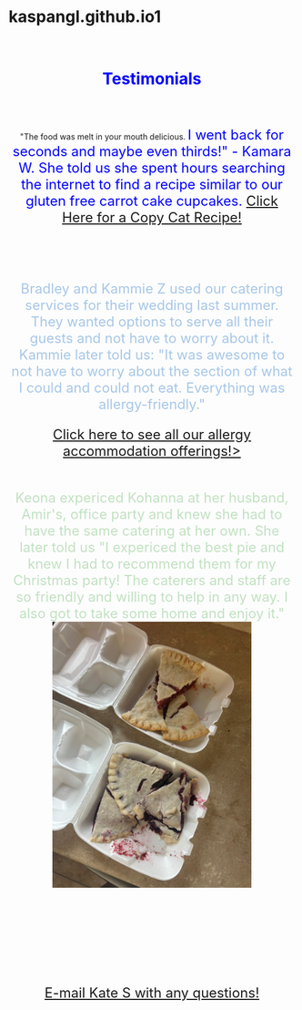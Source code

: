 # kaspangl.github.io1
<html>
<head>

<br>
 

</head>

 






<body>
<Center>
<h1 style=color:blue> <b>Testimonials</b></h1>

<br>
<br>


<p style="color: "#C1E1C1"; size ="7">"The food was melt in your mouth delicious. </font> <font color = "blue" size = "5"> I went back for seconds and maybe even thirds!" - Kamara W. She told us she spent hours searching the internet to find a recipe similar to our gluten free carrot cake cupcakes. <a href = https://chefjanetk.com/gluten-free-carrot-cake-cupcakes/> Click Here for a Copy Cat Recipe!</a> </p>

<br>
<br>


<font color = "A7C7E7" size ="5">Bradley and Kammie Z used our catering services for their wedding last summer. They wanted options to serve all their guests and not have to worry about it. Kammie later told us: "It was awesome to not have to worry about the section of what I could and could not eat. Everything was allergy-friendly." 

<a href>
 <src= "Banner.pdf"> Click here to see all our allergy accommodation offerings!> 
 </a> 
<br>
<br>

<font color = "C1E1C1" size ="5">Keona expericed Kohanna at her husband, Amir's, office party and knew she had to have the same catering at her own. She later told us "I expericed the best pie and knew I had to recommend them for my Christmas party! The caterers and staff are so friendly and willing to help in any way. I also got to take some home and enjoy it." </font> <img SRC  = "Pie.jpg" width = 350>

<br>
<br>

<br>
<br>




<a href = "mailto:kaspangl@purdue.edu">E-mail Kate S with any questions!<a/>





</body>
</html>












  
</html>
